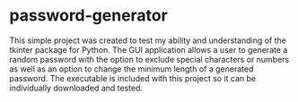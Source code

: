 # password-generator
This simple project was created to test my ability and understanding of the tkinter package for Python. The GUI application allows a user to generate a random password with the option to exclude special characters or numbers as well as an option to change the minimum length of a generated password. The executable is included with this project so it can be individually downloaded and tested.
